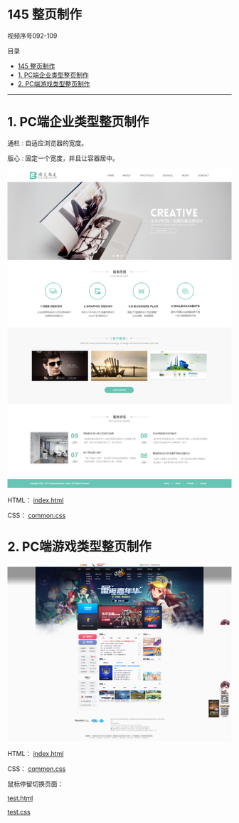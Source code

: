 # 145 整页制作

视频序号092-109

目录
- [145 整页制作](#145-整页制作)
- [1. PC端企业类型整页制作](#1-pc端企业类型整页制作)
- [2. PC端游戏类型整页制作](#2-pc端游戏类型整页制作)


***

# 1. PC端企业类型整页制作

通栏 : 自适应浏览器的宽度。

版心 : 固定一个宽度，并且让容器居中。

![博文尚美首页](qiye/博文尚美首页.jpg)

HTML： [index.html](qiye\index.html) 

CSS： [common.css](qiye\css\common.css) 



# 2. PC端游戏类型整页制作

![QQ飞车](game/QQ飞车.png)

HTML： [index.html](game\index.html) 

CSS： [common.css](game\css\common.css) 

鼠标停留切换页面：

 [test.html](game\test.html)  

[test.css](game\css\test.css) 